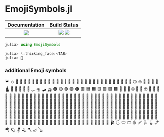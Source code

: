 # EmojiSymbols.jl

|  **Documentation**                        |  **Build Status**                                                                  |
|:-----------------------------------------:|:----------------------------------------------------------------------------------:|
|  [![][docs-latest-img]][docs-latest-url]  |  [![][actions-img]][actions-url]  [![][nightly-actions-img]][nightly-actions-url]  |


```julia
julia> using EmojiSymbols

julia> \:thinking_face:<TAB>
julia> 🤔
```


### additional Emoji symbols

☔ ⛄ 🌭 🌮 🌯 🍳 🍾 🍿 🏅 🏏 🏐 🏑 🏒 🏓 🏴 🏸 🏹 🏺 📡 📸 📿 🕋 🕌 🕍 🕎 🕺 🖕 🖖 🖤 🙁 🙂 🙃 🙄 🛌 🛐 🛑 🛒 🛕 🛫 🛬 🛴 🛵 🛶 🛷 🛸 🛹 🛺 🟠 🟡 🟢 🟣 🟤 🟥 🟦 🟧 🟨 🟩 🟪 🟫 🤍 🤎 🤏 🤐 🤑 🤒 🤓 🤔 🤕 🤖 🤗 🤘 🤙 🤚 🤛 🤜 🤝 🤞 🤟 🤠 🤡 🤢 🤣 🤤 🤥 🤦 🤧 🤨 🤩 🤪 🤫 🤬 🤭 🤮 🤯 🤰 🤱 🤲 🤳 🤴 🤵 🤶 🤷 🤸 🤹 🤺 🤼 🤽 🤾 🤿 🥀 🥁 🥂 🥃 🥄 🥅 🥇 🥈 🥉 🥊 🥋 🥌 🥍 🥎 🥏 🥐 🥑 🥒 🥓 🥔 🥕 🥖 🥗 🥘 🥙 🥚 🥛 🥜 🥝 🥞 🥟 🥠 🥡 🥢 🥣 🥤 🥥 🥦 🥧 🥨 🥩 🥪 🥫 🥬 🥭 🥮 🥯 🥰 🥱 🥳 🥴 🥵 🥶 🥺 🥻 🥼 🥽 🥾 🥿 🦀 🦁 🦂 🦃 🦄 🦅 🦆 🦇 🦈 🦉 🦊 🦋 🦌 🦍 🦎 🦏 🦐 🦑 🦒 🦓 🦔 🦕 🦖 🦗 🦘 🦙 🦚 🦛 🦜 🦝 🦞 🦟 🦠 🦡 🦢 🦥 🦦 🦧 🦨 🦩 🦪 🦮 🦯 🦴 🦵 🦶 🦷 🦸 🦹 🦺 🦻 🦼 🦽 🦾 🦿 🧀 🧁 🧂 🧃 🧄 🧅 🧆 🧇 🧈 🧉 🧊 🧍 🧎 🧏 🧐 🧑 🧒 🧓 🧔 🧕 🧖 🧗 🧘 🧙 🧚 🧛 🧜 🧝 🧞 🧟 🧠 🧡 🧢 🧣 🧤 🧥 🧦 🧧 🧨 🧩 🧪 🧫 🧬 🧭 🧮 🧯 🧰 🧱 🧲 🧳 🧴 🧵 🧶 🧷 🧸 🧹 🧺 🧻 🧼 🧽 🧾 🧿 🩰 🩱 🩲 🩳 🩸 🩹 🩺 🪀 🪁 🪂 🪐 🪑 🪒 🪓 🪔 🪕 


[docs-latest-img]: https://img.shields.io/badge/docs-latest-blue.svg
[docs-latest-url]: https://wookay.github.io/docs/EmojiSymbols.jl/additional_symbols/
[actions-img]: https://github.com/wookay/EmojiSymbols.jl/workflows/CI/badge.svg
[actions-url]: https://github.com/wookay/EmojiSymbols.jl/actions
[nightly-actions-img]: https://github.com/wookay/EmojiSymbols.jl/workflows/nightly/badge.svg
[nightly-actions-url]: https://github.com/wookay/EmojiSymbols.jl/actions
